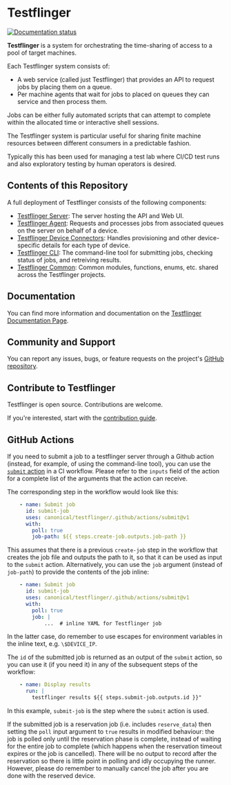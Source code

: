 # Testflinger

[![Documentation status][rtd-badge]][rtd-latest]

**Testflinger** is a system for orchestrating the time-sharing of access to a
pool of target machines.

Each Testflinger system consists of:

- A web service (called just Testflinger) that provides an API to request jobs
  by placing them on a queue.
- Per machine agents that wait for jobs to placed on queues they can service and
  then process them.

Jobs can be either fully automated scripts that can attempt to complete within
the allocated time or interactive shell sessions.

The Testflinger system is particular useful for sharing finite machine resources
between different consumers in a predictable fashion.

Typically this has been used for managing a test lab where CI/CD test runs and
also exploratory testing by human operators is desired.

## Contents of this Repository

A full deployment of Testflinger consists of the following components:

- [Testflinger Server](./server/): The server hosting the API and Web UI.
- [Testflinger Agent](./agent/): Requests and processes jobs from associated
  queues on the server on behalf of a device.
- [Testflinger Device Connectors](./device-connectors/): Handles provisioning and
  other device-specific details for each type of device.
- [Testflinger CLI](./cli/): The command-line tool for submitting jobs, checking
  status of jobs, and retreiving results.
- [Testflinger Common](./common/): Common modules, functions, enums, etc. shared
  across the Testflinger projects.

## Documentation

You can find more information and documentation on the
[Testflinger Documentation Page][rtd-latest].

## Community and Support

You can report any issues, bugs, or feature requests on the project's
[GitHub repository][github].

## Contribute to Testflinger

Testflinger is open source. Contributions are welcome.

If you're interested, start with the [contribution guide](CONTRIBUTING.md).

## GitHub Actions

If you need to submit a job to a testflinger server through a Github action (instead, for example, of using the command-line tool), you can use the [`submit` action](https://github.com/canonical/testflinger/blob/main/.github/actions/submit/action.yaml) in a CI workflow. Please refer to the `inputs` field of the action for a complete list of the arguments that the action can receive.

The corresponding step in the workflow would look like this:
```yaml
    - name: Submit job
      id: submit-job
      uses: canonical/testflinger/.github/actions/submit@v1
      with:
        poll: true
        job-path: ${{ steps.create-job.outputs.job-path }}
```

This assumes that there is a previous `create-job` step in the workflow that creates the job file and outputs the path to it, so that it can be used as input to the `submit` action.
Alternatively, you can use the `job` argument (instead of `job-path`) to provide the contents of the job inline:

```yaml
    - name: Submit job
      id: submit-job
      uses: canonical/testflinger/.github/actions/submit@v1
      with:
        poll: true
        job: |
            ...  # inline YAML for Testflinger job
```
In the latter case, do remember to use escapes for environment variables in the inline text, e.g. `\$DEVICE_IP`.

The `id` of the submitted job is returned as an output of the `submit` action, so you can use it (if you need it)
in any of the subsequent steps of the workflow:

```yaml
    - name: Display results
      run: |
        testflinger results ${{ steps.submit-job.outputs.id }}"
```
In this example, `submit-job` is the step where the `submit` action is used.

If the submitted job is a reservation job (i.e. includes `reserve_data`) then
setting the `poll` input argument to `true` results in modified behaviour: the
job is polled only until the reservation phase is complete, instead of waiting
for the entire job to complete (which happens when the reservation timeout
expires or the job is cancelled). There will be no output to record after the
reservation so there is little point in polling and idly occupying the runner.
However, please do remember to manually cancel the job after you are done with
the reserved device.

[rtd-badge]: https://readthedocs.com/projects/canonical-testflinger/badge/?version=latest
[rtd-latest]: https://canonical-testflinger.readthedocs-hosted.com/en/latest/
[github]: https://github.com/canonical/testflinger
